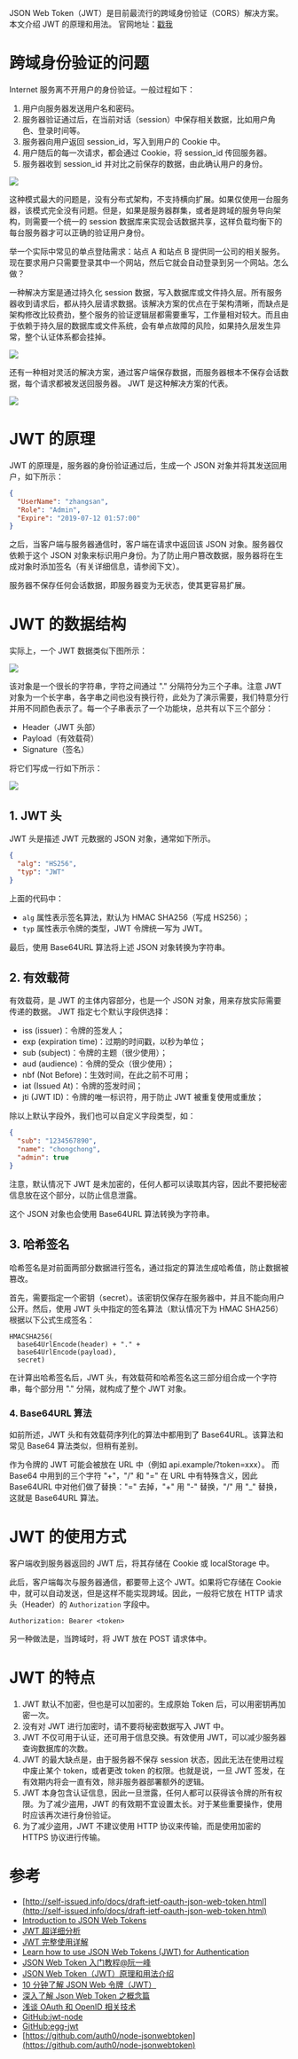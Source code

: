 JSON Web Token（JWT）是目前最流行的跨域身份验证（CORS）解决方案。本文介绍 JWT 的原理和用法。
官网地址：[戳我](https://jwt.io/)

# 跨域身份验证的问题

Internet 服务离不开用户的身份验证。一般过程如下：

1. 用户向服务器发送用户名和密码。
2. 服务器验证通过后，在当前对话（session）中保存相关数据，比如用户角色、登录时间等。
3. 服务器向用户返回 session_id，写入到用户的 Cookie 中。
4. 用户随后的每一次请求，都会通过 Cookie，将 session_id 传回服务器。
5. 服务器收到 session_id 并对比之前保存的数据，由此确认用户的身份。

![](https://upload-images.jianshu.io/upload_images/2648731-254d75fca890c84d.jpeg?imageMogr2/auto-orient/strip%7CimageView2/2/w/1240)

这种模式最大的问题是，没有分布式架构，不支持横向扩展。如果仅使用一台服务器，该模式完全没有问题。但是，如果是服务器群集，或者是跨域的服务导向架构，则需要一个统一的 session 数据库来实现会话数据共享，这样负载均衡下的每台服务器才可以正确的验证用户身份。

举一个实际中常见的单点登陆需求：站点 A 和站点 B 提供同一公司的相关服务。现在要求用户只需要登录其中一个网站，然后它就会自动登录到另一个网站。怎么做？

一种解决方案是通过持久化 session 数据，写入数据库或文件持久层。所有服务器收到请求后，都从持久层请求数据。该解决方案的优点在于架构清晰，而缺点是架构修改比较费劲，整个服务的验证逻辑层都需要重写，工作量相对较大。而且由于依赖于持久层的数据库或文件系统，会有单点故障的风险，如果持久层发生异常，整个认证体系都会挂掉。

![](https://upload-images.jianshu.io/upload_images/2648731-82d7a045a8ebc752.jpeg?imageMogr2/auto-orient/strip%7CimageView2/2/w/1240)

还有一种相对灵活的解决方案，通过客户端保存数据，而服务器根本不保存会话数据，每个请求都被发送回服务器。 JWT 是这种解决方案的代表。

![](https://upload-images.jianshu.io/upload_images/2648731-21ef7c2834886dde.jpeg?imageMogr2/auto-orient/strip%7CimageView2/2/w/1240)

# JWT 的原理

JWT 的原理是，服务器的身份验证通过后，生成一个 JSON 对象并将其发送回用户，如下所示：
```json
{
  "UserName": "zhangsan",
  "Role": "Admin",
  "Expire": "2019-07-12 01:57:00"
}
```

之后，当客户端与服务器通信时，客户端在请求中返回该 JSON 对象。服务器仅依赖于这个 JSON 对象来标识用户身份。为了防止用户篡改数据，服务器将在生成对象时添加签名（有关详细信息，请参阅下文）。

服务器不保存任何会话数据，即服务器变为无状态，使其更容易扩展。

# JWT 的数据结构

实际上，一个 JWT 数据类似下图所示：

![](https://upload-images.jianshu.io/upload_images/2648731-bd62ac6b11d549ff.png?imageMogr2/auto-orient/strip%7CimageView2/2/w/1240)

该对象是一个很长的字符串，字符之间通过 "." 分隔符分为三个子串。注意 JWT 对象为一个长字串，各字串之间也没有换行符，此处为了演示需要，我们特意分行并用不同颜色表示了。每一个子串表示了一个功能块，总共有以下三个部分：

* Header（JWT 头部）
* Payload（有效载荷）
* Signature（签名）

将它们写成一行如下所示：

![](https://upload-images.jianshu.io/upload_images/2648731-1de04217b5d97afa.jpeg?imageMogr2/auto-orient/strip%7CimageView2/2/w/1240)

## 1. JWT 头

JWT 头是描述 JWT 元数据的 JSON 对象，通常如下所示。

```json
{
  "alg": "HS256",
  "typ": "JWT"
}
```

上面的代码中：
* `alg` 属性表示签名算法，默认为 HMAC SHA256（写成 HS256）；
* `typ` 属性表示令牌的类型，JWT 令牌统一写为 JWT。

最后，使用 Base64URL 算法将上述 JSON 对象转换为字符串。

## 2. 有效载荷

有效载荷，是 JWT 的主体内容部分，也是一个 JSON 对象，用来存放实际需要传递的数据。 JWT 指定七个默认字段供选择：

* iss (issuer)：令牌的签发人；
* exp (expiration time)：过期的时间戳，以秒为单位；
* sub (subject)：令牌的主题（很少使用）；
* aud (audience)：令牌的受众（很少使用）；
* nbf (Not Before)：生效时间，在此之前不可用；
* iat (Issued At)：令牌的签发时间；
* jti (JWT ID)：令牌的唯一标识符，用于防止 JWT 被重复使用或重放；

除以上默认字段外，我们也可以自定义字段类型，如：

```json
{
  "sub": "1234567890",
  "name": "chongchong",
  "admin": true
}
```

注意，默认情况下 JWT 是未加密的，任何人都可以读取其内容，因此不要把秘密信息放在这个部分，以防止信息泄露。

这个 JSON 对象也会使用 Base64URL 算法转换为字符串。

## 3. 哈希签名

哈希签名是对前面两部分数据进行签名，通过指定的算法生成哈希值，防止数据被篡改。

首先，需要指定一个密钥（secret）。该密钥仅保存在服务器中，并且不能向用户公开。然后，使用 JWT 头中指定的签名算法（默认情况下为 HMAC SHA256）根据以下公式生成签名：

```
HMACSHA256(
  base64UrlEncode(header) + "." +
  base64UrlEncode(payload),
  secret)
```

在计算出哈希签名后，JWT 头，有效载荷和哈希签名这三部分组合成一个字符串，每个部分用 "." 分隔，就构成了整个 JWT 对象。

### 4. Base64URL 算法

如前所述，JWT 头和有效载荷序列化的算法中都用到了 Base64URL。该算法和常见 Base64 算法类似，但稍有差别。

作为令牌的 JWT 可能会被放在 URL 中（例如 api.example/?token=xxx）。 而 Base64 中用到的三个字符 "+"，"/" 和 "=" 在 URL 中有特殊含义，因此 Base64URL 中对他们做了替换："=" 去掉，"+" 用 "-" 替换，"/" 用 "_" 替换，这就是 Base64URL 算法。

# JWT 的使用方式

客户端收到服务器返回的 JWT 后，将其存储在 Cookie 或 localStorage 中。

此后，客户端每次与服务器通信，都要带上这个 JWT。如果将它存储在 Cookie 中，就可以自动发送，但是这样不能实现跨域。因此，一般将它放在 HTTP 请求头（Header）的 `Authorization` 字段中。

```
Authorization: Bearer <token>
```

另一种做法是，当跨域时，将 JWT 放在 POST 请求体中。

# JWT 的特点

1. JWT 默认不加密，但也是可以加密的。生成原始 Token 后，可以用密钥再加密一次。
2. 没有对 JWT 进行加密时，请不要将秘密数据写入 JWT 中。
3. JWT 不仅可用于认证，还可用于信息交换。有效使用 JWT，可以减少服务器查询数据库的次数。
4. JWT 的最大缺点是，由于服务器不保存 session 状态，因此无法在使用过程中废止某个 token，或者更改 token 的权限。也就是说，一旦 JWT 签发，在有效期内将会一直有效，除非服务器部署额外的逻辑。
5. JWT 本身包含认证信息，因此一旦泄露，任何人都可以获得该令牌的所有权限。为了减少盗用，JWT 的有效期不宜设置太长。对于某些重要操作，使用时应该再次进行身份验证。
6. 为了减少盗用，JWT 不建议使用 HTTP 协议来传输，而是使用加密的 HTTPS 协议进行传输。

# 参考
- [http://self-issued.info/docs/draft-ietf-oauth-json-web-token.html](http://self-issued.info/docs/draft-ietf-oauth-json-web-token.html)
- [Introduction to JSON Web Tokens](https://jwt.io/introduction/)
- [JWT 超详细分析](https://learnku.com/articles/17883)
- [JWT 完整使用详解](https://learnku.com/articles/10885/full-use-of-jwt)
- [Learn how to use JSON Web Tokens (JWT) for Authentication](https://github.com/dwyl/learn-json-web-tokens/blob/master/README.md)
- [JSON Web Token 入门教程@阮一峰](http://www.ruanyifeng.com/blog/2018/07/json_web_token-tutorial.html)
- [JSON Web Token（JWT）原理和用法介绍](https://www.cnblogs.com/renhui/p/10179661.html)
- [10 分钟了解 JSON Web 令牌（JWT）
](https://baijiahao.baidu.com/s?id=1608021814182894637&wfr=spider&for=pc&isFailFlag=1)
- [深入了解 Json Web Token 之概念篇](https://www.freebuf.com/articles/web/180874.html)
- [浅谈 OAuth 和 OpenID 相关技术 ](http://www.sohu.com/a/280388046_505923)
- [GitHub:jwt-node](https://github.com/mattrobenolt/jwt-node)
- [GitHub:egg-jwt](https://github.com/okoala/egg-jwt)
- [https://github.com/auth0/node-jsonwebtoken](https://github.com/auth0/node-jsonwebtoken)
